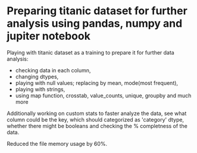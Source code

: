 # Preparing titanic dataset for further analysis using pandas, numpy and jupiter notebook

Playing with titanic dataset as a training to prepare it for further data analysis:

- checking data in each column,
- changing dtypes,
- playing with null values; replacing by mean, mode(most frequent),
- playing with strings,
- using map function, crosstab, value_counts, unique, groupby and much more

Additionally working on custom stats to faster analyze the data, see what column could be the key, which should categorized as 'category' dtype, whether there might be booleans and checking the % completness of the data. 

Reduced the file memory usage by 60%.